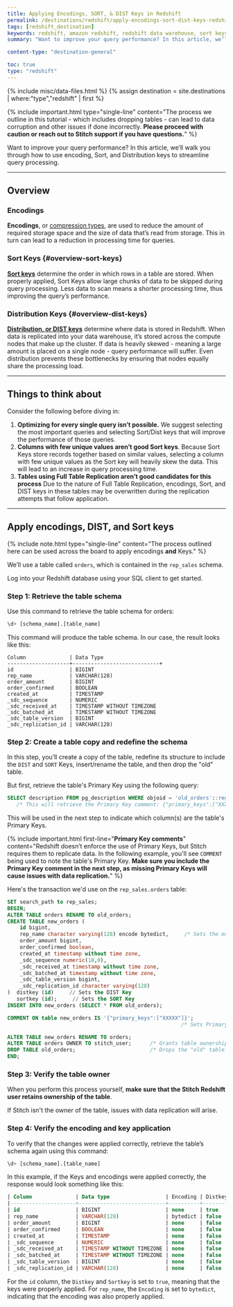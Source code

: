 ```yaml
---
title: Applying Encodings, SORT, & DIST Keys in Redshift
permalink: /destinations/redshift/apply-encodings-sort-dist-keys-redshift
tags: [redshift_destination]
keywords: redshift, amazon redshift, redshift data warehouse, sort keys, dist keys, encodings, SORT, DIST, indexes
summary: "Want to improve your query performance? In this article, we’ll walk you through how to use encoding, Sort, and Distribution Keys to streamline query processing in your Amazon Redshift data warehouse."

content-type: "destination-general"

toc: true
type: "redshift"
---
```

{% include misc/data-files.html %}
{% assign destination = site.destinations | where:"type","redshift" | first %}

{% include important.html type="single-line" content="The process we outline in this tutorial - which includes dropping tables - can lead to data corruption and other issues if done incorrectly. **Please proceed with caution or reach out to Stitch support if you have questions.**" %}

Want to improve your query performance? In this article, we’ll walk you through how to use encoding, Sort, and Distribution keys to streamline query processing.

---

## Overview

### Encodings
**Encodings**, or [compression types](http://docs.aws.amazon.com/redshift/latest/dg/t_Compressing_data_on_disk.html), are used to reduce the amount of required storage space and the size of data that’s read from storage. This in turn can lead to a reduction in processing time for queries.

### Sort Keys {#overview-sort-keys}
**[Sort keys](http://docs.aws.amazon.com/redshift/latest/dg/t_Sorting_data.html)** determine the order in which rows in a table are stored. When properly applied, Sort Keys allow large chunks of data to be skipped during query processing. Less data to scan means a shorter processing time, thus improving the query’s performance.

### Distribution Keys {#overview-dist-keys}
**[Distribution, or DIST keys](http://docs.aws.amazon.com/redshift/latest/dg/t_Distributing_data.html)** determine where data is stored in Redshift. When data is replicated into your data warehouse, it’s stored across the compute nodes that make up the cluster. If data is heavily skewed - meaning a large amount is placed on a single node - query performance will suffer. Even distribution prevents these bottlenecks by ensuring that nodes equally share the processing load.

---

## Things to think about

Consider the following before diving in:

1. **Optimizing for every single query isn’t possible.** We suggest selecting the most important queries and selecting Sort/Dist keys that will improve the performance of those queries.
2. **Columns with few unique values aren’t good Sort keys**. Because Sort Keys store records together based on similar values, selecting a column with few unique values as the Sort key will heavily skew the data. This will lead to an increase in query processing time.
3. **Tables using Full Table Replication aren’t good candidates for this process** Due to the nature of Full Table Replication, encodings, Sort, and DIST keys in these tables may be overwritten during the replication attempts that follow application.

---

## Apply encodings, DIST, and Sort keys

{% include note.html type="single-line" content="The process outlined here can be used across the board to apply encodings **and** Keys." %}

We’ll use a table called `orders`, which is contained in the `rep_sales` schema.

Log into your Redshift database using your SQL client to get started.

### Step 1: Retrieve the table schema
Use this command to retrieve the table schema for orders:

```sql
\d+ [schema_name].[table_name]
```

This command will produce the table schema. In our case, the result looks like this:

```
Column              | Data Type                  
--------------------+----------------------------+
id                  | BIGINT               
rep_name            | VARCHAR(128)              
order_amount        | BIGINT                     
order_confirmed     | BOOLEAN                    
created_at          | TIMESTAMP                  
_sdc_sequence       | NUMERIC                    
_sdc_received_at    | TIMESTAMP WITHOUT TIMEZONE 
_sdc_batched_at     | TIMESTAMP WITHOUT TIMEZONE 
_sdc_table_version  | BIGINT                     
_sdc_replication_id | VARCHAR(128)
```

### Step 2: Create a table copy and redefine the schema

In this step, you’ll create a copy of the table, redefine its structure to include the `DIST` and `SORT` Keys, insert/rename the table, and then drop the "old" table.

But first, retrieve the table's Primary Key using the following query:

```sql
SELECT description FROM pg_description WHERE objoid = 'old_orders'::regclass;             
   /* This will retrieve the Primary Key comment: {"primary_keys":["XXXXX"]} */
```

This will be used in the next step to indicate which column(s) are the table's Primary Keys.

{% include important.html first-line="**Primary Key comments**" content="Redshift doesn’t enforce the use of Primary Keys, but Stitch requires them to replicate data. In the following example, you'll see `COMMENT` being used to note the table's Primary Key. **Make sure you include the Primary Key comment in the next step, as missing Primary Keys will cause issues with data replication.**" %}

Here's the transaction we'd use on the `rep_sales.orders` table:

```sql
SET search_path to rep_sales;
BEGIN;
ALTER TABLE orders RENAME TO old_orders;
CREATE TABLE new_orders (
    id bigint,
    rep_name character varying(128) encode bytedict,     /* Sets the encoding */
    order_amount bigint,
    order_confirmed boolean,
    created_at timestamp without time zone,
    _sdc_sequence numeric(18,0),
    _sdc_received_at timestamp without time zone,
    _sdc_batched_at timestamp without time zone,
    _sdc_table_version bigint,
    _sdc_replication_id character varying(128)
)  distkey (id)     // Sets the DIST Key
   sortkey (id);     // Sets the SORT Key
INSERT INTO new_orders (SELECT * FROM old_orders);

COMMENT ON table new_orders IS '{"primary_keys":["XXXXX"]}';
                                                        /* Sets Primary Key comment */

ALTER TABLE new_orders RENAME TO orders;
ALTER TABLE orders OWNER TO stitch_user;      /* Grants table ownership to Stitch */
DROP TABLE old_orders;                        /* Drops the "old" table */
END;
```

### Step 3: Verify the table owner

When you perform this process yourself, **make sure that the Stitch Redshift user retains ownership of the table**.

If Stitch isn't the owner of the table, issues with data replication will arise.

### Step 4: Verify the encoding and key application

To verify that the changes were applied correctly, retrieve the table’s schema again using this command:

```sql
\d+ [schema_name].[table_name]
```

In this example, if the Keys and encodings were applied correctly, the response would look something like this:

```sql
| Column              | Data type                  | Encoding | Distkey | Sortkey |
|---------------------+----------------------------+----------+---------+---------|
| id                  | BIGINT                     | none     | true    | true    |  
| rep_name            | VARCHAR(128)               | bytedict | false   | false   |  
| order_amount        | BIGINT                     | none     | false   | false   |
| order_confirmed     | BOOLEAN                    | none     | false   | false   |
| created_at          | TIMESTAMP                  | none     | false   | false   |
| _sdc_sequence       | NUMERIC                    | none     | false   | false   |
| _sdc_received_at    | TIMESTAMP WITHOUT TIMEZONE | none     | false   | false   |
| _sdc_batched_at     | TIMESTAMP WITHOUT TIMEZONE | none     | false   | false   |
| _sdc_table_version  | BIGINT                     | none     | false   | false   |
| _sdc_replication_id | VARCHAR(128)               | none     | false   | false   |
```

For the `id` column, the `Distkey` and `Sortkey` is set to `true`, meaning that the keys were properly applied. For `rep_name`, the `Encoding` is set to `bytedict`, indicating that the encoding was also properly applied.